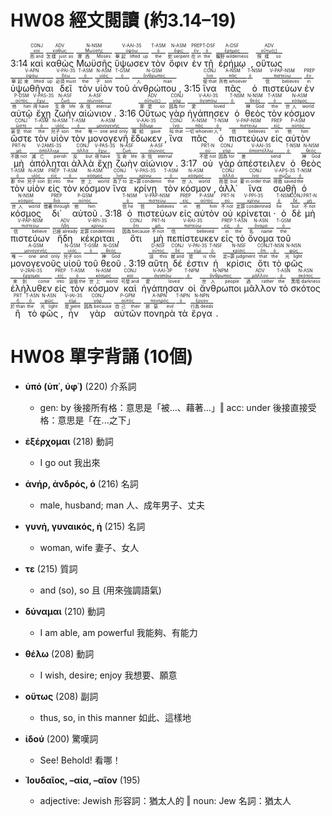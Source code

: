 # HW08 經文閱讀 (約3.14–19)

3:14 <RUBY><ruby><ruby>καὶ<rt>而 and</rt></ruby><rt><a href='https://bible.fhl.net/new/s.php?N=0&k=02532&m='>καί</a></rt></ruby><rt>CONJ</rt></RUBY> <RUBY><ruby><ruby>καθὼς<rt>怎樣 just as</rt></ruby><rt><a href='https://bible.fhl.net/new/s.php?N=0&k=02531&m='>καθώς</a></rt></ruby><rt>ADV</rt></RUBY> <RUBY><ruby><ruby>Μωϋσῆς<rt>摩西 Moses</rt></ruby><rt><a href='https://bible.fhl.net/new/s.php?N=0&k=03475&m='>Μωϋσῆς</a></rt></ruby><rt>N-NSM</rt></RUBY> <RUBY><ruby><ruby>ὕψωσεν<rt>舉起 lifted up</rt></ruby><rt><a href='https://bible.fhl.net/new/s.php?N=0&k=05312&m='>ὑψόω</a></rt></ruby><rt>V-AAI-3S</rt></RUBY> <RUBY><ruby><ruby>τὸν<rt>the</rt></ruby><rt><a href='https://bible.fhl.net/new/s.php?N=0&k=03588&m='>ὁ</a></rt></ruby><rt>T-ASM</rt></RUBY> <RUBY><ruby><ruby>ὄφιν<rt>蛇 serpent</rt></ruby><rt><a href='https://bible.fhl.net/new/s.php?N=0&k=03789&m='>ὄφις</a></rt></ruby><rt>N-ASM</rt></RUBY> <RUBY><ruby><ruby>ἐν<rt>在 in</rt></ruby><rt><a href='https://bible.fhl.net/new/s.php?N=0&k=01722&m='>ἐν</a></rt></ruby><rt>PREP</rt></RUBY> <RUBY><ruby><ruby>τῇ<rt>the</rt></ruby><rt><a href='https://bible.fhl.net/new/s.php?N=0&k=03588&m='>ὁ</a></rt></ruby><rt>T-DSF</rt></RUBY> <RUBY><ruby><ruby>ἐρήμῳ<rt>曠野 wilderness</rt></ruby><rt><a href='https://bible.fhl.net/new/s.php?N=0&k=02048&m='>ἔρημος</a></rt></ruby><rt>A-DSF</rt></RUBY> , <RUBY><ruby><ruby>οὕτως<rt>照樣 so</rt></ruby><rt><a href='https://bible.fhl.net/new/s.php?N=0&k=03779&m='>οὕτω(ς)</a></rt></ruby><rt>ADV</rt></RUBY> <RUBY><ruby><ruby>ὑψωθῆναι<rt>舉起來 lifted up</rt></ruby><rt><a href='https://bible.fhl.net/new/s.php?N=0&k=05312&m='>ὑψόω</a></rt></ruby><rt>V-APN</rt></RUBY> <RUBY><ruby><ruby>δεῖ<rt>必須 must</rt></ruby><rt><a href='https://bible.fhl.net/new/s.php?N=0&k=01210&m='>δέω</a></rt></ruby><rt>V-PAI-3S</rt></RUBY> <RUBY><ruby><ruby>τὸν<rt>the</rt></ruby><rt><a href='https://bible.fhl.net/new/s.php?N=0&k=03588&m='>ὁ</a></rt></ruby><rt>T-ASM</rt></RUBY> <RUBY><ruby><ruby>υἱὸν<rt>子 son</rt></ruby><rt><a href='https://bible.fhl.net/new/s.php?N=0&k=05207&m='>υἱός</a></rt></ruby><rt>N-ASM</rt></RUBY> <RUBY><ruby><ruby>τοῦ<rt></rt></ruby><rt><a href='https://bible.fhl.net/new/s.php?N=0&k=03588&m='>ὁ</a></rt></ruby><rt>T-GSM</rt></RUBY> <RUBY><ruby><ruby>ἀνθρώπου<rt>人 man</rt></ruby><rt><a href='https://bible.fhl.net/new/s.php?N=0&k=00444&m='>ἄνθρωπος</a></rt></ruby><rt>N-GSM</rt></RUBY> , 3:15 <RUBY><ruby><ruby>ἵνα<rt>使 that</rt></ruby><rt><a href='https://bible.fhl.net/new/s.php?N=0&k=02443&m='>ἵνα</a></rt></ruby><rt>CONJ</rt></RUBY> <RUBY><ruby><ruby>πᾶς<rt>所有 whoever</rt></ruby><rt><a href='https://bible.fhl.net/new/s.php?N=0&k=03956&m='>πᾶς</a></rt></ruby><rt>A-NSM</rt></RUBY> <RUBY><ruby><ruby>ὁ<rt></rt></ruby><rt><a href='https://bible.fhl.net/new/s.php?N=0&k=03588&m='>ὁ</a></rt></ruby><rt>T-NSM</rt></RUBY> <RUBY><ruby><ruby>πιστεύων<rt>信 believes</rt></ruby><rt><a href='https://bible.fhl.net/new/s.php?N=0&k=04100&m='>πιστεύω</a></rt></ruby><rt>V-PAP-NSM</rt></RUBY> <RUBY><ruby><ruby>ἐν<rt>in</rt></ruby><rt><a href='https://bible.fhl.net/new/s.php?N=0&k=01722&m='>ἐν</a></rt></ruby><rt>PREP</rt></RUBY> <RUBY><ruby><ruby>αὐτῷ<rt>他 him</rt></ruby><rt><a href='https://bible.fhl.net/new/s.php?N=0&k=00846&m='>αὐτός</a></rt></ruby><rt>P-DSM</rt></RUBY> <RUBY><ruby><ruby>ἔχῃ<rt>得 have</rt></ruby><rt><a href='https://bible.fhl.net/new/s.php?N=0&k=02192&m='>ἔχω</a></rt></ruby><rt>V-PAS-3S</rt></RUBY> <RUBY><ruby><ruby>ζωὴν<rt>生命 life</rt></ruby><rt><a href='https://bible.fhl.net/new/s.php?N=0&k=02222&m='>ζωή</a></rt></ruby><rt>N-ASF</rt></RUBY> <RUBY><ruby><ruby>αἰώνιον<rt>永恆 eternal</rt></ruby><rt><a href='https://bible.fhl.net/new/s.php?N=0&k=00166&m='>αἰώνιος</a></rt></ruby><rt>A-ASF</rt></RUBY> . 3:16 <RUBY><ruby><ruby>Οὕτως<rt>那麼 so</rt></ruby><rt><a href='https://bible.fhl.net/new/s.php?N=0&k=03779&m='>οὕτω(ς)</a></rt></ruby><rt>ADV</rt></RUBY> <RUBY><ruby><ruby>γὰρ<rt>因為 for</rt></ruby><rt><a href='https://bible.fhl.net/new/s.php?N=0&k=01063&m='>γάρ</a></rt></ruby><rt>CONJ</rt></RUBY> <RUBY><ruby><ruby>ἠγάπησεν<rt>愛 loved</rt></ruby><rt><a href='https://bible.fhl.net/new/s.php?N=0&k=00025&m='>ἀγαπάω</a></rt></ruby><rt>V-AAI-3S</rt></RUBY> <RUBY><ruby><ruby>ὁ<rt></rt></ruby><rt><a href='https://bible.fhl.net/new/s.php?N=0&k=03588&m='>ὁ</a></rt></ruby><rt>T-NSM</rt></RUBY> <RUBY><ruby><ruby>θεὸς<rt>神 God</rt></ruby><rt><a href='https://bible.fhl.net/new/s.php?N=0&k=02316&m='>θεός</a></rt></ruby><rt>N-NSM</rt></RUBY> <RUBY><ruby><ruby>τὸν<rt>the</rt></ruby><rt><a href='https://bible.fhl.net/new/s.php?N=0&k=03588&m='>ὁ</a></rt></ruby><rt>T-ASM</rt></RUBY> <RUBY><ruby><ruby>κόσμον<rt>世人 world</rt></ruby><rt><a href='https://bible.fhl.net/new/s.php?N=0&k=02889&m='>κόσμος</a></rt></ruby><rt>N-ASM</rt></RUBY> <RUBY><ruby><ruby>ὥστε<rt>甚至 that</rt></ruby><rt><a href='https://bible.fhl.net/new/s.php?N=0&k=05620&m='>ὥστε</a></rt></ruby><rt>CONJ</rt></RUBY> <RUBY><ruby><ruby>τὸν<rt>the</rt></ruby><rt><a href='https://bible.fhl.net/new/s.php?N=0&k=03588&m='>ὁ</a></rt></ruby><rt>T-ASM</rt></RUBY> <RUBY><ruby><ruby>υἱὸν<rt>兒子 son</rt></ruby><rt><a href='https://bible.fhl.net/new/s.php?N=0&k=05207&m='>υἱός</a></rt></ruby><rt>N-ASM</rt></RUBY> <RUBY><ruby><ruby>τὸν<rt>the</rt></ruby><rt><a href='https://bible.fhl.net/new/s.php?N=0&k=03588&m='>ὁ</a></rt></ruby><rt>T-ASM</rt></RUBY> <RUBY><ruby><ruby>μονογενῆ<rt>唯一 one and only</rt></ruby><rt><a href='https://bible.fhl.net/new/s.php?N=0&k=03439&m='>μονογενής</a></rt></ruby><rt>A-ASM</rt></RUBY> <RUBY><ruby><ruby>ἔδωκεν<rt>賜給 gave</rt></ruby><rt><a href='https://bible.fhl.net/new/s.php?N=0&k=01325&m='>δίδωμι</a></rt></ruby><rt>V-AAI-3S</rt></RUBY> , <RUBY><ruby><ruby>ἵνα<rt>叫 that</rt></ruby><rt><a href='https://bible.fhl.net/new/s.php?N=0&k=02443&m='>ἵνα</a></rt></ruby><rt>CONJ</rt></RUBY> <RUBY><ruby><ruby>πᾶς<rt>一切 whoever</rt></ruby><rt><a href='https://bible.fhl.net/new/s.php?N=0&k=03956&m='>πᾶς</a></rt></ruby><rt>A-NSM</rt></RUBY> <RUBY><ruby><ruby>ὁ<rt>人 *</rt></ruby><rt><a href='https://bible.fhl.net/new/s.php?N=0&k=03588&m='>ὁ</a></rt></ruby><rt>T-NSM</rt></RUBY> <RUBY><ruby><ruby>πιστεύων<rt>信 believes</rt></ruby><rt><a href='https://bible.fhl.net/new/s.php?N=0&k=04100&m='>πιστεύω</a></rt></ruby><rt>V-PAP-NSM</rt></RUBY> <RUBY><ruby><ruby>εἰς<rt>in</rt></ruby><rt><a href='https://bible.fhl.net/new/s.php?N=0&k=01519&m='>εἰς</a></rt></ruby><rt>PREP</rt></RUBY> <RUBY><ruby><ruby>αὐτὸν<rt>他 him</rt></ruby><rt><a href='https://bible.fhl.net/new/s.php?N=0&k=00846&m='>αὐτός</a></rt></ruby><rt>P-ASM</rt></RUBY> <RUBY><ruby><ruby>μὴ<rt>不致 not</rt></ruby><rt><a href='https://bible.fhl.net/new/s.php?N=0&k=03361&m='>μή</a></rt></ruby><rt>PRT-N</rt></RUBY> <RUBY><ruby><ruby>ἀπόληται<rt>滅亡 perish</rt></ruby><rt><a href='https://bible.fhl.net/new/s.php?N=0&k=00622&m='>ἀπόλλυμι</a></rt></ruby><rt>V-2AMS-3S</rt></RUBY> <RUBY><ruby><ruby>ἀλλὰ<rt>反 but</rt></ruby><rt><a href='https://bible.fhl.net/new/s.php?N=0&k=00235&m='>ἀλλά</a></rt></ruby><rt>CONJ</rt></RUBY> <RUBY><ruby><ruby>ἔχῃ<rt>得 have</rt></ruby><rt><a href='https://bible.fhl.net/new/s.php?N=0&k=02192&m='>ἔχω</a></rt></ruby><rt>V-PAS-3S</rt></RUBY> <RUBY><ruby><ruby>ζωὴν<rt>生命 life</rt></ruby><rt><a href='https://bible.fhl.net/new/s.php?N=0&k=02222&m='>ζωή</a></rt></ruby><rt>N-ASF</rt></RUBY> <RUBY><ruby><ruby>αἰώνιον<rt>永恆 eternal</rt></ruby><rt><a href='https://bible.fhl.net/new/s.php?N=0&k=00166&m='>αἰώνιος</a></rt></ruby><rt>A-ASF</rt></RUBY> . 3:17 <RUBY><ruby><ruby>οὐ<rt>不是 not</rt></ruby><rt><a href='https://bible.fhl.net/new/s.php?N=0&k=03756&m='>οὐ</a></rt></ruby><rt>PRT-N</rt></RUBY> <RUBY><ruby><ruby>γὰρ<rt>因為 for</rt></ruby><rt><a href='https://bible.fhl.net/new/s.php?N=0&k=01063&m='>γάρ</a></rt></ruby><rt>CONJ</rt></RUBY> <RUBY><ruby><ruby>ἀπέστειλεν<rt>差 send</rt></ruby><rt><a href='https://bible.fhl.net/new/s.php?N=0&k=00649&m='>ἀποστέλλω</a></rt></ruby><rt>V-AAI-3S</rt></RUBY> <RUBY><ruby><ruby>ὁ<rt></rt></ruby><rt><a href='https://bible.fhl.net/new/s.php?N=0&k=03588&m='>ὁ</a></rt></ruby><rt>T-NSM</rt></RUBY> <RUBY><ruby><ruby>θεὸς<rt>神 God</rt></ruby><rt><a href='https://bible.fhl.net/new/s.php?N=0&k=02316&m='>θεός</a></rt></ruby><rt>N-NSM</rt></RUBY> <RUBY><ruby><ruby>τὸν<rt>那 the</rt></ruby><rt><a href='https://bible.fhl.net/new/s.php?N=0&k=03588&m='>ὁ</a></rt></ruby><rt>T-ASM</rt></RUBY> <RUBY><ruby><ruby>υἱὸν<rt>兒子 son</rt></ruby><rt><a href='https://bible.fhl.net/new/s.php?N=0&k=05207&m='>υἱός</a></rt></ruby><rt>N-ASM</rt></RUBY> <RUBY><ruby><ruby>εἰς<rt>到 into</rt></ruby><rt><a href='https://bible.fhl.net/new/s.php?N=0&k=01519&m='>εἰς</a></rt></ruby><rt>PREP</rt></RUBY> <RUBY><ruby><ruby>τὸν<rt>the</rt></ruby><rt><a href='https://bible.fhl.net/new/s.php?N=0&k=03588&m='>ὁ</a></rt></ruby><rt>T-ASM</rt></RUBY> <RUBY><ruby><ruby>κόσμον<rt>世上 world</rt></ruby><rt><a href='https://bible.fhl.net/new/s.php?N=0&k=02889&m='>κόσμος</a></rt></ruby><rt>N-ASM</rt></RUBY> <RUBY><ruby><ruby>ἵνα<rt>為了 to</rt></ruby><rt><a href='https://bible.fhl.net/new/s.php?N=0&k=02443&m='>ἵνα</a></rt></ruby><rt>CONJ</rt></RUBY> <RUBY><ruby><ruby>κρίνῃ<rt>定~罪 condemn</rt></ruby><rt><a href='https://bible.fhl.net/new/s.php?N=0&k=02919&m='>κρίνω</a></rt></ruby><rt>V-PAS-3S</rt></RUBY> <RUBY><ruby><ruby>τὸν<rt>the</rt></ruby><rt><a href='https://bible.fhl.net/new/s.php?N=0&k=03588&m='>ὁ</a></rt></ruby><rt>T-ASM</rt></RUBY> <RUBY><ruby><ruby>κόσμον<rt>世人 world</rt></ruby><rt><a href='https://bible.fhl.net/new/s.php?N=0&k=02889&m='>κόσμος</a></rt></ruby><rt>N-ASM</rt></RUBY> , <RUBY><ruby><ruby>ἀλλ᾽<rt>而是 but</rt></ruby><rt><a href='https://bible.fhl.net/new/s.php?N=0&k=00235&m='>ἀλλά</a></rt></ruby><rt>CONJ</rt></RUBY> <RUBY><ruby><ruby>ἵνα<rt>要 in order that</rt></ruby><rt><a href='https://bible.fhl.net/new/s.php?N=0&k=02443&m='>ἵνα</a></rt></ruby><rt>CONJ</rt></RUBY> <RUBY><ruby><ruby>σωθῇ<rt>得救 saved</rt></ruby><rt><a href='https://bible.fhl.net/new/s.php?N=0&k=04982&m='>σῴζω</a></rt></ruby><rt>V-APS-3S</rt></RUBY> <RUBY><ruby><ruby>ὁ<rt>the</rt></ruby><rt><a href='https://bible.fhl.net/new/s.php?N=0&k=03588&m='>ὁ</a></rt></ruby><rt>T-NSM</rt></RUBY> <RUBY><ruby><ruby>κόσμος<rt>世人 world</rt></ruby><rt><a href='https://bible.fhl.net/new/s.php?N=0&k=02889&m='>κόσμος</a></rt></ruby><rt>N-NSM</rt></RUBY> <RUBY><ruby><ruby>δι᾽<rt>借著 through</rt></ruby><rt><a href='https://bible.fhl.net/new/s.php?N=0&k=01223&m='>διά</a></rt></ruby><rt>PREP</rt></RUBY> <RUBY><ruby><ruby>αὐτοῦ<rt>他 him</rt></ruby><rt><a href='https://bible.fhl.net/new/s.php?N=0&k=00846&m='>αὐτός</a></rt></ruby><rt>P-GSM</rt></RUBY> . 3:18 <RUBY><ruby><ruby>ὁ<rt>信 he</rt></ruby><rt><a href='https://bible.fhl.net/new/s.php?N=0&k=03588&m='>ὁ</a></rt></ruby><rt>T-NSM</rt></RUBY> <RUBY><ruby><ruby>πιστεύων<rt>信 believes</rt></ruby><rt><a href='https://bible.fhl.net/new/s.php?N=0&k=04100&m='>πιστεύω</a></rt></ruby><rt>V-PAP-NSM</rt></RUBY> <RUBY><ruby><ruby>εἰς<rt>in</rt></ruby><rt><a href='https://bible.fhl.net/new/s.php?N=0&k=01519&m='>εἰς</a></rt></ruby><rt>PREP</rt></RUBY> <RUBY><ruby><ruby>αὐτὸν<rt>他 him</rt></ruby><rt><a href='https://bible.fhl.net/new/s.php?N=0&k=00846&m='>αὐτός</a></rt></ruby><rt>P-ASM</rt></RUBY> <RUBY><ruby><ruby>οὐ<rt>不 not</rt></ruby><rt><a href='https://bible.fhl.net/new/s.php?N=0&k=03756&m='>οὐ</a></rt></ruby><rt>PRT-N</rt></RUBY> <RUBY><ruby><ruby>κρίνεται<rt>定罪 condemned</rt></ruby><rt><a href='https://bible.fhl.net/new/s.php?N=0&k=02919&m='>κρίνω</a></rt></ruby><rt>V-PPI-3S</rt></RUBY> · <RUBY><ruby><ruby>ὁ<rt>he</rt></ruby><rt><a href='https://bible.fhl.net/new/s.php?N=0&k=03588&m='>ὁ</a></rt></ruby><rt>T-NSM</rt></RUBY> <RUBY><ruby><ruby>δὲ<rt>but</rt></ruby><rt><a href='https://bible.fhl.net/new/s.php?N=0&k=01161&m='>δέ</a></rt></ruby><rt>CONJ</rt></RUBY> <RUBY><ruby><ruby>μὴ<rt>不 not</rt></ruby><rt><a href='https://bible.fhl.net/new/s.php?N=0&k=03361&m='>μή</a></rt></ruby><rt>PRT-N</rt></RUBY> <RUBY><ruby><ruby>πιστεύων<rt>信 believe</rt></ruby><rt><a href='https://bible.fhl.net/new/s.php?N=0&k=04100&m='>πιστεύω</a></rt></ruby><rt>V-PAP-NSM</rt></RUBY> <RUBY><ruby><ruby>ἤδη<rt>已經 already</rt></ruby><rt><a href='https://bible.fhl.net/new/s.php?N=0&k=02235&m='>ἤδη</a></rt></ruby><rt>ADV</rt></RUBY> <RUBY><ruby><ruby>κέκριται<rt>定罪 condemned</rt></ruby><rt><a href='https://bible.fhl.net/new/s.php?N=0&k=02919&m='>κρίνω</a></rt></ruby><rt>V-RPI-3S</rt></RUBY> , <RUBY><ruby><ruby>ὅτι<rt>因為 because</rt></ruby><rt><a href='https://bible.fhl.net/new/s.php?N=0&k=03754&m='>ὅτι</a></rt></ruby><rt>CONJ</rt></RUBY> <RUBY><ruby><ruby>μὴ<rt>不 not</rt></ruby><rt><a href='https://bible.fhl.net/new/s.php?N=0&k=03361&m='>μή</a></rt></ruby><rt>PRT-N</rt></RUBY> <RUBY><ruby><ruby>πεπίστευκεν<rt>信 believed</rt></ruby><rt><a href='https://bible.fhl.net/new/s.php?N=0&k=04100&m='>πιστεύω</a></rt></ruby><rt>V-RAI-3S</rt></RUBY> <RUBY><ruby><ruby>εἰς<rt>in</rt></ruby><rt><a href='https://bible.fhl.net/new/s.php?N=0&k=01519&m='>εἰς</a></rt></ruby><rt>PREP</rt></RUBY> <RUBY><ruby><ruby>τὸ<rt>the</rt></ruby><rt><a href='https://bible.fhl.net/new/s.php?N=0&k=03588&m='>ὁ</a></rt></ruby><rt>T-ASN</rt></RUBY> <RUBY><ruby><ruby>ὄνομα<rt>名 name</rt></ruby><rt><a href='https://bible.fhl.net/new/s.php?N=0&k=03686&m='>ὄνομα</a></rt></ruby><rt>N-ASN</rt></RUBY> <RUBY><ruby><ruby>τοῦ<rt>the</rt></ruby><rt><a href='https://bible.fhl.net/new/s.php?N=0&k=03588&m='>ὁ</a></rt></ruby><rt>T-GSM</rt></RUBY> <RUBY><ruby><ruby>μονογενοῦς<rt>唯一 one and only</rt></ruby><rt><a href='https://bible.fhl.net/new/s.php?N=0&k=03439&m='>μονογενής</a></rt></ruby><rt>A-GSM</rt></RUBY> <RUBY><ruby><ruby>υἱοῦ<rt>兒子 son</rt></ruby><rt><a href='https://bible.fhl.net/new/s.php?N=0&k=05207&m='>υἱός</a></rt></ruby><rt>N-GSM</rt></RUBY> <RUBY><ruby><ruby>τοῦ<rt></rt></ruby><rt><a href='https://bible.fhl.net/new/s.php?N=0&k=03588&m='>ὁ</a></rt></ruby><rt>T-GSM</rt></RUBY> <RUBY><ruby><ruby>θεοῦ<rt>神 God</rt></ruby><rt><a href='https://bible.fhl.net/new/s.php?N=0&k=02316&m='>θεός</a></rt></ruby><rt>N-GSM</rt></RUBY> . 3:19 <RUBY><ruby><ruby>αὕτη<rt>這 this</rt></ruby><rt><a href='https://bible.fhl.net/new/s.php?N=0&k=03778&m='>οὗτος</a></rt></ruby><rt>D-NSF</rt></RUBY> <RUBY><ruby><ruby>δέ<rt>就 and</rt></ruby><rt><a href='https://bible.fhl.net/new/s.php?N=0&k=01161&m='>δέ</a></rt></ruby><rt>CONJ</rt></RUBY> <RUBY><ruby><ruby>ἐστιν<rt>是 is</rt></ruby><rt><a href='https://bible.fhl.net/new/s.php?N=0&k=02076&m='>εἰμί</a></rt></ruby><rt>V-PAI-3S</rt></RUBY> <RUBY><ruby><ruby>ἡ<rt>the</rt></ruby><rt><a href='https://bible.fhl.net/new/s.php?N=0&k=03588&m='>ὁ</a></rt></ruby><rt>T-NSF</rt></RUBY> <RUBY><ruby><ruby>κρίσις<rt>定~罪 judgment</rt></ruby><rt><a href='https://bible.fhl.net/new/s.php?N=0&k=02920&m='>κρίσις</a></rt></ruby><rt>N-NSF</rt></RUBY> <RUBY><ruby><ruby>ὅτι<rt>that</rt></ruby><rt><a href='https://bible.fhl.net/new/s.php?N=0&k=03754&m='>ὅτι</a></rt></ruby><rt>CONJ</rt></RUBY> <RUBY><ruby><ruby>τὸ<rt>the</rt></ruby><rt><a href='https://bible.fhl.net/new/s.php?N=0&k=03588&m='>ὁ</a></rt></ruby><rt>T-NSN</rt></RUBY> <RUBY><ruby><ruby>φῶς<rt>光 light</rt></ruby><rt><a href='https://bible.fhl.net/new/s.php?N=0&k=05457&m='>φῶς</a></rt></ruby><rt>N-NSN</rt></RUBY> <RUBY><ruby><ruby>ἐλήλυθεν<rt>來到 come</rt></ruby><rt><a href='https://bible.fhl.net/new/s.php?N=0&k=02064&m='>ἔρχομαι</a></rt></ruby><rt>V-2RAI-3S</rt></RUBY> <RUBY><ruby><ruby>εἰς<rt>into</rt></ruby><rt><a href='https://bible.fhl.net/new/s.php?N=0&k=01519&m='>εἰς</a></rt></ruby><rt>PREP</rt></RUBY> <RUBY><ruby><ruby>τὸν<rt>這個 the</rt></ruby><rt><a href='https://bible.fhl.net/new/s.php?N=0&k=03588&m='>ὁ</a></rt></ruby><rt>T-ASM</rt></RUBY> <RUBY><ruby><ruby>κόσμον<rt>世上 world</rt></ruby><rt><a href='https://bible.fhl.net/new/s.php?N=0&k=02889&m='>κόσμος</a></rt></ruby><rt>N-ASM</rt></RUBY> <RUBY><ruby><ruby>καὶ<rt>可是 and</rt></ruby><rt><a href='https://bible.fhl.net/new/s.php?N=0&k=02532&m='>καί</a></rt></ruby><rt>CONJ</rt></RUBY> <RUBY><ruby><ruby>ἠγάπησαν<rt>愛 loved</rt></ruby><rt><a href='https://bible.fhl.net/new/s.php?N=0&k=00025&m='>ἀγαπάω</a></rt></ruby><rt>V-AAI-3P</rt></RUBY> <RUBY><ruby><ruby>οἱ<rt></rt></ruby><rt><a href='https://bible.fhl.net/new/s.php?N=0&k=03588&m='>ὁ</a></rt></ruby><rt>T-NPM</rt></RUBY> <RUBY><ruby><ruby>ἄνθρωποι<rt>世人 people</rt></ruby><rt><a href='https://bible.fhl.net/new/s.php?N=0&k=00444&m='>ἄνθρωπος</a></rt></ruby><rt>N-NPM</rt></RUBY> <RUBY><ruby><ruby>μᾶλλον<rt>過 rather</rt></ruby><rt><a href='https://bible.fhl.net/new/s.php?N=0&k=03123&m='>μᾶλλον</a></rt></ruby><rt>ADV</rt></RUBY> <RUBY><ruby><ruby>τὸ<rt>the</rt></ruby><rt><a href='https://bible.fhl.net/new/s.php?N=0&k=03588&m='>ὁ</a></rt></ruby><rt>T-ASN</rt></RUBY> <RUBY><ruby><ruby>σκότος<rt>黑暗 darkness</rt></ruby><rt><a href='https://bible.fhl.net/new/s.php?N=0&k=04655&m='>σκότος</a></rt></ruby><rt>N-ASN</rt></RUBY> <RUBY><ruby><ruby>ἢ<rt>於 than</rt></ruby><rt><a href='https://bible.fhl.net/new/s.php?N=0&k=02228&m='>ἤ</a></rt></ruby><rt>PRT</rt></RUBY> <RUBY><ruby><ruby>τὸ<rt>the</rt></ruby><rt><a href='https://bible.fhl.net/new/s.php?N=0&k=03588&m='>ὁ</a></rt></ruby><rt>T-ASN</rt></RUBY> <RUBY><ruby><ruby>φῶς<rt>光 light</rt></ruby><rt><a href='https://bible.fhl.net/new/s.php?N=0&k=05457&m='>φῶς</a></rt></ruby><rt>N-ASN</rt></RUBY> , <RUBY><ruby><ruby>ἦν<rt>是 were</rt></ruby><rt><a href='https://bible.fhl.net/new/s.php?N=0&k=02258&m='>εἰμί</a></rt></ruby><rt>V-IAI-3S</rt></RUBY> <RUBY><ruby><ruby>γὰρ<rt>因為 because</rt></ruby><rt><a href='https://bible.fhl.net/new/s.php?N=0&k=01063&m='>γάρ</a></rt></ruby><rt>CONJ</rt></RUBY> <RUBY><ruby><ruby>αὐτῶν<rt>自己 their</rt></ruby><rt><a href='https://bible.fhl.net/new/s.php?N=0&k=00846&m='>αὐτός</a></rt></ruby><rt>P-GPM</rt></RUBY> <RUBY><ruby><ruby>πονηρὰ<rt>邪惡 evil</rt></ruby><rt><a href='https://bible.fhl.net/new/s.php?N=0&k=04190&m='>πονηρός</a></rt></ruby><rt>A-NPN</rt></RUBY> <RUBY><ruby><ruby>τὰ<rt></rt></ruby><rt><a href='https://bible.fhl.net/new/s.php?N=0&k=03588&m='>ὁ</a></rt></ruby><rt>T-NPN</rt></RUBY> <RUBY><ruby><ruby>ἔργα<rt>行為 deeds</rt></ruby><rt><a href='https://bible.fhl.net/new/s.php?N=0&k=02041&m='>ἔργον</a></rt></ruby><rt>N-NPN</rt></RUBY> .


<div style='page-break-after: always;'></div>

# HW08 單字背誦 (10個)

- **ὑπό (ὑπ᾿, ὑφ᾿)** (220) 介系詞
	- gen: by 後接所有格：意思是「被...、藉著...」‖ acc: under 後接直接受格：意思是「在...之下」

- **ἐξέρχομαι** (218) 動詞
	- I go out 我出來

- **ἀνήρ, ἀνδρός, ὁ** (216) 名詞
	- male, husband; man 人、成年男子、丈夫

- **γυνή, γυναικός, ἡ** (215) 名詞
	- woman, wife 妻子、女人

- **τε** (215) 質詞
	- and (so), so 且 (用來強調語氣)

- **δύναμαι** (210) 動詞
	- I am able, am powerful 我能夠、有能力

- **θέλω** (208) 動詞
	- I wish, desire; enjoy 我想要、願意

- **οὕτως** (208) 副詞
	- thus, so, in this manner 如此、這樣地

- **ἰδού** (200) 驚嘆詞
	- See! Behold! 看哪！

- **Ἰουδαῖος, –αία, –αῖον** (195) 
	- adjective: Jewish 形容詞：猶太人的 ‖ noun: Jew 名詞：猶太人

